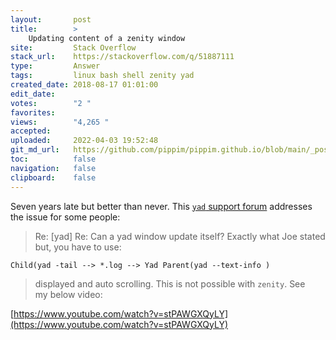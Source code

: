 ```yaml
---
layout:       post
title:        >
    Updating content of a zenity window
site:         Stack Overflow
stack_url:    https://stackoverflow.com/q/51887111
type:         Answer
tags:         linux bash shell zenity yad
created_date: 2018-08-17 01:01:00
edit_date:    
votes:        "2 "
favorites:    
views:        "4,265 "
accepted:     
uploaded:     2022-04-03 19:52:48
git_md_url:   https://github.com/pippim/pippim.github.io/blob/main/_posts/2018/2018-08-17-Updating-content-of-a-zenity-window.md
toc:          false
navigation:   false
clipboard:    false
---
```


Seven years late but better than never. This [`yad` support forum][1] addresses the issue for some people:

> Re: [yad] Re: Can a yad window update itself? Exactly what Joe stated  
> but, you have to use:  

``` 
Child(yad -tail --> *.log --> Yad Parent(yad --text-info )
```

> displayed and auto scrolling. This is not possible with `zenity`. See  
> my below video:  

[https://www.youtube.com/watch?v=stPAWGXQyLY](https://www.youtube.com/watch?v=stPAWGXQyLY)



  [1]: https://groups.google.com/forum/#!topic/yad-common/gLnEIQEMXwg

